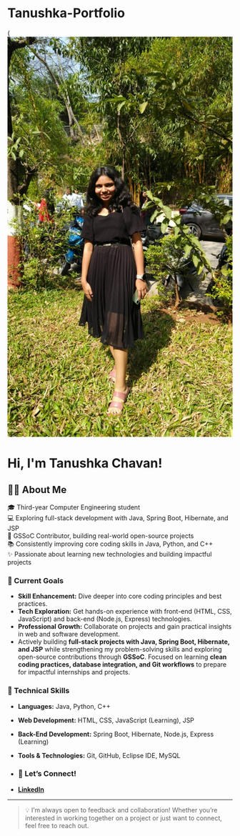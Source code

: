 # Tanushka-Portfolio
(![Profile Picture](https://raw.githubusercontent.com/Tanushka-Chavan/Tanushka-Portfolio/main/photo.jpg)
# Hi, I'm Tanushka Chavan! 



## 👩‍💻 About Me

🎓 Third-year Computer Engineering student  
💻 Exploring full-stack development with Java, Spring Boot, Hibernate, and JSP  
🚀 GSSoC Contributor, building real-world open-source projects  
📚 Consistently improving core coding skills in Java, Python, and C++  
✨ Passionate about learning new technologies and building impactful projects


### 🔭 Current Goals

- **Skill Enhancement:** Dive deeper into core coding principles and best practices.
- **Tech Exploration:** Get hands-on experience with front-end (HTML, CSS, JavaScript) and back-end (Node.js, Express) technologies.
- **Professional Growth:** Collaborate on projects and gain practical insights in web and software development.
- Actively building **full-stack projects with Java, Spring Boot, Hibernate, and JSP** while strengthening my problem-solving skills and exploring open-source contributions through **GSSoC**. Focused on learning **clean coding practices, database integration, and Git workflows** to prepare for impactful internships and projects.


### 🚀 Technical Skills

- **Languages:** Java, Python, C++
- **Web Development:** HTML, CSS, JavaScript (Learning), JSP
- **Back-End Development:** Spring Boot, Hibernate, Node.js, Express (Learning)
- **Tools & Technologies:** Git, GitHub, Eclipse IDE, MySQL

- ### 🌟 Let’s Connect!
- **[LinkedIn](https://www.linkedin.com/in/tanushka-chavan-816169318/)**

---
> 💡 I’m always open to feedback and collaboration! Whether you’re interested in working together on a project or just want to connect, feel free to reach out.




